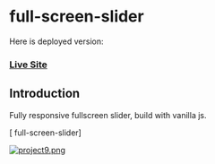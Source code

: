# full-screen-slider

Here is deployed version:
### [Live Site]((https://full-screen-js-slider.netlify.app/))

## Introduction

Fully responsive fullscreen slider, build with vanilla js.

[ full-screen-slider]

[![project9.png](https://i.postimg.cc/cLPT4fQy/project9.png)](https://postimg.cc/jDQyMwgZ)


